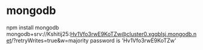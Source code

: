 # mongodb
npm install mongodb
mongodb+srv://Kshitij25:Hv1Vfo3rwE9KoTZw@cluster0.xgqblsj.mongodb.net/?retryWrites=true&w=majority
password is 'Hv1Vfo3rwE9KoTZw'